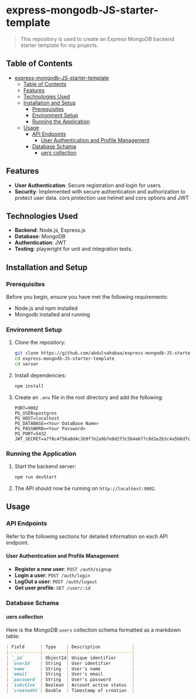 # express-mongodb-JS-starter-template

> This repository is used to create an Express MongoDB backend starter template for my projects.

## Table of Contents

- [express-mongodb-JS-starter-template](#express-mongodb-js-starter-template)
  - [Table of Contents](#table-of-contents)
  - [Features](#features)
  - [Technologies Used](#technologies-used)
  - [Installation and Setup](#installation-and-setup)
    - [Prerequisites](#prerequisites)
    - [Environment Setup](#environment-setup)
    - [Running the Application](#running-the-application)
  - [Usage](#usage)
    - [API Endpoints](#api-endpoints)
      - [User Authentication and Profile Management](#user-authentication-and-profile-management)
    - [Database Schama](#database-schama)
      - [uers collection](#uers-collection)

## Features

- **User Authentication**: Secure registration and login for users.
- **Security**: Implemented with secure authentication and authorization to protect user data. cors protection use helmet and cors options and JWT

## Technologies Used

- **Backend**: Node.js, Express.js
- **Database**: MongoDB
- **Authentication**: JWT
- **Testing**: playwright for unit and integration tests.

## Installation and Setup

### Prerequisites

Before you begin, ensure you have met the following requirements:

- Node.js and npm installed
- Mongodb installed and running

### Environment Setup

1. Clone the repository:

   ```bash
   git clone https://github.com/abdulvahabaa/express-mongodb-JS-starter-template.git
   cd express-mongodb-JS-starter-template
   cd server
   ```

2. Install dependencies:

   ```bash
   npm install
   ```

3. Create an `.env` file in the root directory and add the following:

   ```env
   PORT=9002
   PG_USER=postgres
   PG_HOST=localhost
   PG_DATABASE=<Your DataBase Name>
   PG_PASSWORD=<Your Password>
   PG_PORT=5432
   JWT_SECRET=a7f8c4f56a8d4c3b9f7e2a9b7e0d2f3c5b4a6f7c8d1e2b3c4a5b6d7c8f9e0a1b

   ```

### Running the Application

1. Start the backend server:

   ```bash
   npm run devStart
   ```

2. The API should now be running on `http://localhost:9002`.

## Usage

### API Endpoints

Refer to the following sections for detailed information on each API endpoint.

#### User Authentication and Profile Management

- **Register a new user**: `POST /auth/signup`
- **Login a user**: `POST /auth/login`
- **LogOut a user**: `POST /auth/logout`
- **Get user profile**: `GET /user/:id`

### Database Schama

#### uers collection
Here is the MongoDB `users` collection schema formatted as a markdown table:

```markdown
| Field      | Type    | Description            |
|------------|---------|------------------------|
| `_id`      | ObjectId| Unique identifier      |
| `userId`   | String  | User identifier        |
| `name`     | String  | User's name            |
| `email`    | String  | User's email           |
| `password` | String  | User's password        |
| `isActive` | Boolean | Account active status  |
| `createdAt`| Double  | Timestamp of creation  |
```
